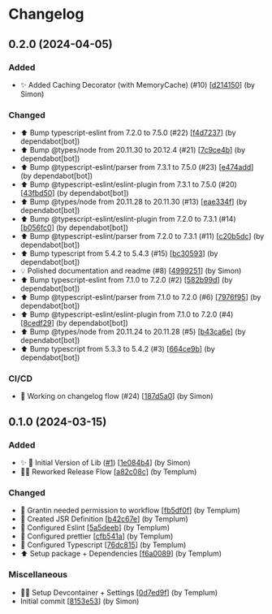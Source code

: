 # Changelog

<a name="0.2.0"></a>
## 0.2.0 (2024-04-05)

### Added

- ✨ Added Caching Decorator (with MemoryCache) (#10) [[d214150](https://github.com/Templum/decorators/commit/d21415040f3337d80f97fa451591d8f4b8c5a584)] (by Simon)

### Changed

- ⬆️ Bump typescript-eslint from 7.2.0 to 7.5.0 (#22) [[f4d7237](https://github.com/Templum/decorators/commit/f4d7237bbcfbc96a653dbe1fb531fe4f2152de76)] (by dependabot[bot])
- ⬆️ Bump @types/node from 20.11.30 to 20.12.4 (#21) [[7c9ce4b](https://github.com/Templum/decorators/commit/7c9ce4b3d95b8de24a8a6e88fb27c09fe5752346)] (by dependabot[bot])
- ⬆️ Bump @typescript-eslint/parser from 7.3.1 to 7.5.0 (#23) [[e474add](https://github.com/Templum/decorators/commit/e474add32a54757f4bee82a4adf3bd60cd8d9dfb)] (by dependabot[bot])
- ⬆️ Bump @typescript-eslint/eslint-plugin from 7.3.1 to 7.5.0 (#20) [[43fbd50](https://github.com/Templum/decorators/commit/43fbd50a7da55c89099cacf30209d381c8424f1b)] (by dependabot[bot])
- ⬆️ Bump @types/node from 20.11.28 to 20.11.30 (#13) [[eae334f](https://github.com/Templum/decorators/commit/eae334fdd94d070f7d9177b7cc2e8747a25feac4)] (by dependabot[bot])
- ⬆️ Bump @typescript-eslint/eslint-plugin from 7.2.0 to 7.3.1 (#14) [[b056fc0](https://github.com/Templum/decorators/commit/b056fc02a90b7ecc075ab67ea3edb8543af9819b)] (by dependabot[bot])
- ⬆️ Bump @typescript-eslint/parser from 7.2.0 to 7.3.1 (#11) [[c20b5dc](https://github.com/Templum/decorators/commit/c20b5dc25b16760db7c4f0ae1a300037a063a88a)] (by dependabot[bot])
- ⬆️ Bump typescript from 5.4.2 to 5.4.3 (#15) [[bc30593](https://github.com/Templum/decorators/commit/bc30593ba21804c3f961ae97b388ab7700dbc8ae)] (by dependabot[bot])
- 💡 Polished documentation and readme (#8) [[4999251](https://github.com/Templum/decorators/commit/4999251482cc7b76f0046f93c5685296e5853e74)] (by Simon)
- ⬆️ Bump typescript-eslint from 7.1.0 to 7.2.0 (#2) [[582b99d](https://github.com/Templum/decorators/commit/582b99d2d340afec1a7b50b224d2772425be8533)] (by dependabot[bot])
- ⬆️ Bump @typescript-eslint/parser from 7.1.0 to 7.2.0 (#6) [[7976f95](https://github.com/Templum/decorators/commit/7976f9542d4180796ce4df08829cbcbedc049a91)] (by dependabot[bot])
- ⬆️ Bump @typescript-eslint/eslint-plugin from 7.1.0 to 7.2.0 (#4) [[8cedf29](https://github.com/Templum/decorators/commit/8cedf29ae34dd3b0ce5e0aaedd53101ffddc9f4f)] (by dependabot[bot])
- ⬆️ Bump @types/node from 20.11.24 to 20.11.28 (#5) [[b43ca6e](https://github.com/Templum/decorators/commit/b43ca6e1a8bb8b85ec6a3e7fe69a81dab08507cd)] (by dependabot[bot])
- ⬆️ Bump typescript from 5.3.3 to 5.4.2 (#3) [[664ce9b](https://github.com/Templum/decorators/commit/664ce9badf7e0905a75c2f73a1d50e68d858bbc7)] (by dependabot[bot])

### CI/CD

- 👷 Working on changelog flow (#24) [[187d5a0](https://github.com/Templum/decorators/commit/187d5a01c2a92c73e167cfc56c5caf2094d4d8ae)] (by Simon)



<a name="0.1.0"></a>
## 0.1.0 (2024-03-15)

### Added

- ✨ 🎉 Initial Version of Lib ([#1](https://github.com/Templum/decorators/issues/1)) [[1e084b4](https://github.com/Templum/decorators/commit/1e084b4a4d05588e402c740e74de685813fb1b21)] (by Simon)
- 👷‍♂️ Reworked Release Flow [[a82c08c](https://github.com/Templum/decorators/commit/a82c08cdc79dc88295cdd16ac3c115afde03e93f)] (by Templum)

### Changed

- 🔧 Grantin needed permission to workflow [[fb5df0f](https://github.com/Templum/decorators/commit/fb5df0fc44e6f3c493eb13020a05c161a052fef1)] (by Templum)
- 🔧 Created JSR Definition [[b42c67e](https://github.com/Templum/decorators/commit/b42c67ef360f3db376f97b4f7a299e9415cf29e2)] (by Templum)
- 🔧 Configured Eslint [[5a5deeb](https://github.com/Templum/decorators/commit/5a5deeb7b4b01421791fb10e1e79a78027194a5a)] (by Templum)
- 🔧 Configured prettier [[cfb541a](https://github.com/Templum/decorators/commit/cfb541a807de2ffad9fcf2f4200eb8bb2bcbd453)] (by Templum)
- 🔧 Configured Typescript [[76dc815](https://github.com/Templum/decorators/commit/76dc8158634a9ff145401d5a5d46f863773810e3)] (by Templum)
- ⬆️ Setup package + Dependencies [[f6a0089](https://github.com/Templum/decorators/commit/f6a00896383dd9969bf28d6d30eaf38ee0694013)] (by Templum)

### Miscellaneous

- 🧑‍💻 Setup Devcontainer + Settings [[0d7ed9f](https://github.com/Templum/decorators/commit/0d7ed9f4e2720419853dcb84378107fb884d2a9e)] (by Templum)
-  Initial commit [[8153e53](https://github.com/Templum/decorators/commit/8153e538a55e9221d89e8499c8e4b1d750bb0fdc)] (by Simon)


